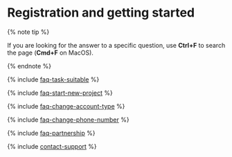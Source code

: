 # Registration and getting started

{% note tip %}

If you are looking for the answer to a specific question, use **Ctrl+F** to search the page (**Cmd+F** on MacOS).

{% endnote %}

{% include [faq-task-suitable](../_includes/faq/register-and-start/task-suitable.md) %}

{% include [faq-start-new-project](../_includes/faq/register-and-start/start-new-project.md) %}

{% include [faq-change-account-type](../_includes/faq/register-and-start/change-account-type.md) %}

{% include [faq-change-phone-number](../_includes/faq/register-and-start/change-phone-number.md) %}

{% include [faq-partnership](../_includes/faq/register-and-start/partnership.md) %}

{% include [contact-support](../_includes/contact-support.md) %}